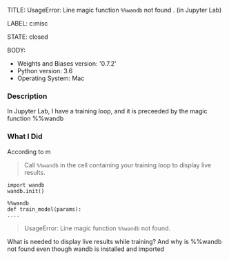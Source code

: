 TITLE:
UsageError: Line magic function `%%wandb` not found .  (in Jupyter Lab)

LABEL:
c:misc

STATE:
closed

BODY:
* Weights and Biases version: '0.7.2'
* Python version: 3.6
* Operating System: Mac

### Description

In Jupyter Lab, I have a training loop, and it is preceeded by the magic function %%wandb

### What I Did
According to   m
> Call `%%wandb` in the cell containing your training loop to display live results.
```
import wandb
wandb.init()

%%wandb
def train_model(params):
....
```

> UsageError:  Line magic function `%%wandb` not found.

What is needed to display live results while training?  And why is %%wandb not found even though wandb is installed and imported

